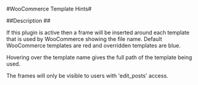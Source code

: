 #WooCommerce Template Hints#

##Description ##

If this plugin is active then a frame will be inserted around each template that is used by WooCommerce showing the 
file name. Default WooCommerce templates are red and overridden templates are blue.

Hovering over the template name gives the full path of the template being used.

The frames will only be visible to users with 'edit_posts' access. 